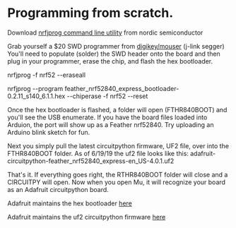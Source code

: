 # Programming from scratch.

Download [nrfjprog command line utility](https://www.nordicsemi.com/?sc_itemid=%7B56868165-9553-444D-AA57-15BDE1BF6B49%7D) from nordic semiconductor

Grab yourself a $20 SWD programmer from [digikey/mouser](https://www.mouser.com/ProductDetail/943-8.08.91) (j-link segger)
You'll need to populate (solder) the SWD header onto the board and then plug in your programmer, erase the chip, and flash the hex bootloader.

nrfjprog -f nrf52 --eraseall

nrfjprog --program feather_nrf52840_express_bootloader-0.2.11_s140_6.1.1.hex --chiperase -f nrf52 --reset

Once the hex bootloader is flashed, a folder will open (FTHR840BOOT) and you'll see the USB enumerate. If you have the board files loaded into Arduion, the port will show up as a Feather nrf52840.  Try uploading an Arduino blink sketch for fun.

Next you simply pull the latest circuitpython firmware, UF2 file, over into the FTHR840BOOT folder. As of 6/19/19 the uf2 file looks like this:
adafruit-circuitpython-feather_nrf52840_express-en_US-4.0.1.uf2

That's it. If everything goes right, the RTHR840BOOT folder will close and a CIRCUITPY will open. Now when you open Mu, it will recognize your board as an Adafruit circuitpython board.

Adafruit maintains the hex bootloader [here](https://github.com/adafruit/Adafruit_nRF52_Bootloader/releases)

Adafruit maintains the uf2 circuitpython firmware [here](https://github.com/adafruit/circuitpython/releases)
